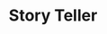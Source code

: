 ---
title: "Story Teller"
type: "thumb"
weight: -4
draft: false
url_sml: "/images/illustration/thumbs/sml/Storyteller_2"
url_lge: "/images/illustration/thumbs/lge/Storyteller_2"
alt: "An illustration of two children reading in a tent at night with a monster listening outside"
---